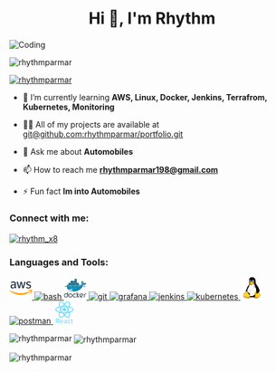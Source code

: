 <h1 align="center">Hi 👋, I'm Rhythm</h1>
<img align="center" alt="Coding" width="500" src="https://cdn.dribbble.com/userupload/22906094/file/original-37268f2ce8eb03566ebc70cb63017c96.gif">

<p align="left"> <img src="https://komarev.com/ghpvc/?username=rhythmparmar&label=Profile%20views&color=0e75b6&style=flat" alt="rhythmparmar" /> </p>

<p align="left"> <a href="https://github.com/ryo-ma/github-profile-trophy"><img src="https://github-profile-trophy.vercel.app/?username=rhythmparmar" alt="rhythmparmar" /></a> </p>

- 🌱 I’m currently learning **AWS, Linux, Docker, Jenkins, Terrafrom, Kubernetes, Monitoring**

- 👨‍💻 All of my projects are available at [git@github.com:rhythmparmar/portfolio.git](git@github.com:rhythmparmar/portfolio.git)

- 💬 Ask me about **Automobiles**

- 📫 How to reach me **rhythmparmar198@gmail.com**

- ⚡ Fun fact **Im into Automobiles**

<h3 align="left">Connect with me:</h3>
<p align="left">
<a href="https://instagram.com/rhythm_x8" target="blank"><img align="center" src="https://raw.githubusercontent.com/rahuldkjain/github-profile-readme-generator/master/src/images/icons/Social/instagram.svg" alt="rhythm_x8" height="30" width="40" /></a>
</p>

<h3 align="left">Languages and Tools:</h3>
<p align="left"> <a href="https://aws.amazon.com" target="_blank" rel="noreferrer"> <img src="https://raw.githubusercontent.com/devicons/devicon/master/icons/amazonwebservices/amazonwebservices-original-wordmark.svg" alt="aws" width="40" height="40"/> </a> <a href="https://www.gnu.org/software/bash/" target="_blank" rel="noreferrer"> <img src="https://www.vectorlogo.zone/logos/gnu_bash/gnu_bash-icon.svg" alt="bash" width="40" height="40"/> </a> <a href="https://www.docker.com/" target="_blank" rel="noreferrer"> <img src="https://raw.githubusercontent.com/devicons/devicon/master/icons/docker/docker-original-wordmark.svg" alt="docker" width="40" height="40"/> </a> <a href="https://git-scm.com/" target="_blank" rel="noreferrer"> <img src="https://www.vectorlogo.zone/logos/git-scm/git-scm-icon.svg" alt="git" width="40" height="40"/> </a> <a href="https://grafana.com" target="_blank" rel="noreferrer"> <img src="https://www.vectorlogo.zone/logos/grafana/grafana-icon.svg" alt="grafana" width="40" height="40"/> </a> <a href="https://www.jenkins.io" target="_blank" rel="noreferrer"> <img src="https://www.vectorlogo.zone/logos/jenkins/jenkins-icon.svg" alt="jenkins" width="40" height="40"/> </a> <a href="https://kubernetes.io" target="_blank" rel="noreferrer"> <img src="https://www.vectorlogo.zone/logos/kubernetes/kubernetes-icon.svg" alt="kubernetes" width="40" height="40"/> </a> <a href="https://www.linux.org/" target="_blank" rel="noreferrer"> <img src="https://raw.githubusercontent.com/devicons/devicon/master/icons/linux/linux-original.svg" alt="linux" width="40" height="40"/> </a> <a href="https://postman.com" target="_blank" rel="noreferrer"> <img src="https://www.vectorlogo.zone/logos/getpostman/getpostman-icon.svg" alt="postman" width="40" height="40"/> </a> <a href="https://reactjs.org/" target="_blank" rel="noreferrer"> <img src="https://raw.githubusercontent.com/devicons/devicon/master/icons/react/react-original-wordmark.svg" alt="react" width="40" height="40"/> </a> </p>

<p><img align="left" src="https://github-readme-stats.vercel.app/api/top-langs?username=rhythmparmar&show_icons=true&locale=en&layout=compact" alt="rhythmparmar" /></p>

<p>&nbsp;<img align="center" src="https://github-readme-stats.vercel.app/api?username=rhythmparmar&show_icons=true&locale=en" alt="rhythmparmar" /></p>

<p><img align="center" src="https://github-readme-streak-stats.herokuapp.com/?user=rhythmparmar&" alt="rhythmparmar" /></p>
